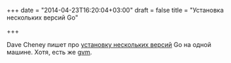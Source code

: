 +++
date = "2014-04-23T16:20:04+03:00"
draft = false
title = "Установка нескольких версий Go"

+++

<p>Dave Cheney пишет про <a href="http://dave.cheney.net/2014/04/20/how-to-install-multiple-versions-of-go">установку нескольких версий</a> Go на одной машине. Хотя, есть же <a href="https://github.com/moovweb/gvm">gvm</a>.</p>

